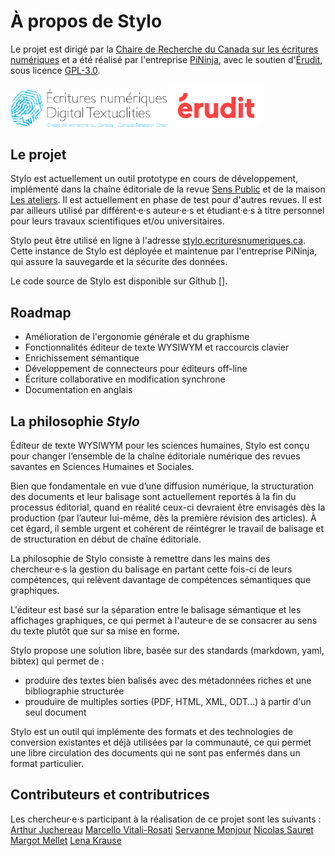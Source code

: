 # À propos de Stylo

Le projet est dirigé par la [Chaire de Recherche du Canada sur les écritures numériques](http://ecrituresnumeriques.ca) et a été réalisé par l'entreprise [PiNinja](https://3.14159.ninja/), avec le soutien d'[Érudit](http://erudit.org/), sous licence [GPL-3.0](https://github.com/EcrituresNumeriques/stylo/blob/master/LICENSE).

<img src="uploads/images/logo-crc-ecrinum.png" alt="logoErudit" class="img-responsive img-thumbnail" style="max-width:250px">

<img src="uploads/images/erudit-logotype-rouge.png" alt="logoErudit" class="img-responsive img-thumbnail" style="max-width:150px">

## Le projet

Stylo est actuellement un outil prototype en cours de développement, implémenté dans la chaîne éditoriale de la revue [Sens Public](http://sens-public.org) et de la maison [Les ateliers](http://ateliers.sens-public.org). Il est actuellement en phase de test pour d'autres revues. Il est par ailleurs utilisé par différent·e·s auteur·e·s et étudiant·e·s à titre personnel pour leurs travaux scientifiques et/ou universitaires.

Stylo peut être utilisé en ligne à l'adresse [stylo.ecrituresnumeriques.ca](https://stylo.ecrituresnumeriques.ca). Cette instance de Stylo est déployée et maintenue par l'entreprise PiNinja, qui assure la sauvegarde et la sécurite des données.

Le code source de Stylo est disponible sur Github [].

## Roadmap

- Amélioration de l'ergonomie générale et du graphisme
- Fonctionnalités éditeur de texte WYSIWYM et raccourcis clavier
- Enrichissement sémantique
- Développement de connecteurs pour éditeurs off-line
- Écriture collaborative en modification synchrone
- Documentation en anglais

## La philosophie *Stylo*

Éditeur de texte WYSIWYM pour les sciences humaines, Stylo est conçu pour changer l’ensemble de la chaîne éditoriale numérique des revues savantes en Sciences Humaines et Sociales.

Bien que fondamentale en vue d’une diffusion numérique, la structuration des documents et leur balisage sont actuellement reportés à la fin du processus éditorial, quand en réalité ceux-ci devraient être envisagés dès la production (par l’auteur lui-même, dès la première révision des articles). À cet égard, il semble urgent et cohérent de réintégrer le travail de balisage et de structuration en début de chaîne éditoriale. 

La philosophie de Stylo consiste à remettre dans les mains des chercheur·e·s la gestion du balisage en partant cette fois-ci de leurs compétences, qui relèvent davantage de compétences sémantiques que graphiques. 

L'éditeur est basé sur la séparation entre le balisage sémantique et les affichages graphiques, ce qui permet à l'auteur·e de se consacrer au sens du texte plutôt que sur sa mise en forme.

Stylo propose une solution libre, basée sur des standards (markdown, yaml, bibtex) qui permet de :

- produire des textes bien balisés avec des métadonnées riches et une bibliographie structurée
- prouduire de multiples sorties (PDF, HTML, XML, ODT...) à partir d'un seul document

Stylo est un outil qui implémente des formats et des technologies de conversion existantes et déjà utilisées par la communauté, ce qui permet une libre circulation des documents qui ne sont pas enfermés dans un format particulier.

## Contributeurs et contributrices

Les chercheur·e·s participant à la réalisation de ce projet sont les suivants : 
[Arthur Juchereau](http://lightiumdev.ecrituresnumeriques.ca/fr/Equipe/Arthur-Juchereau)
[Marcello Vitali-Rosati](http://lightiumdev.ecrituresnumeriques.ca/fr/Equipe/Marcello-Vitali-Rosati)
[Servanne Monjour](http://lightiumdev.ecrituresnumeriques.ca/fr/Equipe/Servanne-Monjour-)
[Nicolas Sauret](http://lightiumdev.ecrituresnumeriques.ca/fr/Equipe/Nicolas-Sauret)
[Margot Mellet](http://lightiumdev.ecrituresnumeriques.ca/fr/Equipe/Margot-Mellet)
[Lena Krause](http://lightiumdev.ecrituresnumeriques.ca/fr/Equipe/Lena-Krause)
